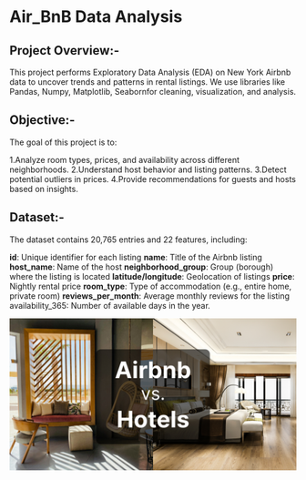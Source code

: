 # Air_BnB Data Analysis

## Project Overview:-

This project performs Exploratory Data Analysis (EDA) on New York Airbnb data to uncover trends and patterns in rental listings. We use libraries like Pandas, Numpy, Matplotlib, Seabornfor cleaning, visualization, and analysis.

## Objective:-
The goal of this project is to:

1.Analyze room types, prices, and availability across different neighborhoods.
2.Understand host behavior and listing patterns.
3.Detect potential outliers in prices.
4.Provide recommendations for guests and hosts based on insights.

## Dataset:-
The dataset contains 20,765 entries and 22 features, including:

**id**: Unique identifier for each listing
**name**: Title of the Airbnb listing
**host_name**: Name of the host
**neighborhood_group**: Group (borough) where the listing is located
**latitude/longitude**: Geolocation of listings
**price**: Nightly rental price
**room_type**: Type of accommodation (e.g., entire home, private room)
**reviews_per_month**: Average monthly reviews for the listing
availability_365: Number of available days in the year.

![Library_project](https://github.com/kumawatmanish05/AirBnB-_Data_Analysis/blob/main/Airbnb.jpg)

